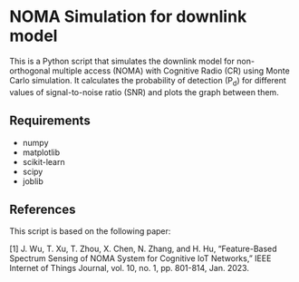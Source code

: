 # NOMA Simulation for downlink model

This is a Python script that simulates the downlink model for non-orthogonal multiple access (NOMA) with Cognitive Radio (CR) using Monte Carlo simulation. It calculates the probability of detection (P<sub>d</sub>) for different values of signal-to-noise ratio (SNR) and plots the graph between them.

## Requirements

- numpy
- matplotlib
- scikit-learn
- scipy
- joblib

## References

This script is based on the following paper:

[1] J. Wu, T. Xu, T. Zhou, X. Chen, N. Zhang, and H. Hu, “Feature-Based Spectrum Sensing of NOMA System for Cognitive IoT Networks,” IEEE Internet of Things Journal, vol. 10, no. 1, pp. 801-814, Jan. 2023.

